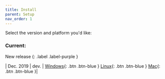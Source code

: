 ```yaml
---
title: Install
parent: Setup
nav_order: 1
---
```


Select the version and platform you'd like:

### Current:

New release
{: .label .label-purple }

| Dec. 2019 | dev. | [Windows](https://github.com/mne-tools/mne-cpp/releases/download/dev_build/mne-cpp-windows-x86_64.zip){: .btn .btn-blue } [Linux](https://github.com/mne-tools/mne-cpp/releases/download/dev_build/mne-cpp-linux-x86_64.tar.gz){: .btn .btn-blue } [Mac](https://github.com/mne-tools/mne-cpp/releases/download/dev_build/mne-cpp-macos-x86_64.tar.gz){: .btn .btn-blue }|
